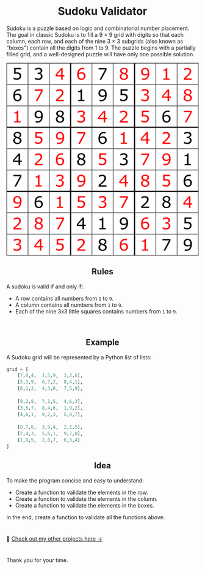 <h1 align="center">Sudoku Validator</h1>

Sudoku is a puzzle based on logic and combinatorial number placement. The goal in classic Sudoku is to fill a 9 × 9 grid with digits so that each column, each row, and each of the nine 3 × 3 subgrids (also known as “boxes") contain all the digits from 1 to 9. The puzzle begins with a partially filled grid, and a well-designed puzzle will have only one possible solution.

<img align="center" src="https://github.com/KawasakiLucas/sudoku-checker-solver/blob/master/Sudoku_Puzzle.png">

<h2 align="center">Rules</h2>

A sudoku is valid if and only if:

- A row contains all numbers from `1` to `9`.
- A column contains all numbers from `1` to `9`.
- Each of the nine 3x3 little squares contains numbers from `1` to `9`.

<br />

<h2 align="center">Example</h2>

A Sudoku grid will be represented by a Python list of lists:

```python
grid = [
    [7,8,4,  1,5,9,  3,2,6],
    [5,3,9,  6,7,2,  8,4,1],
    [6,1,2,  4,3,8,  7,5,9],

    [9,2,8,  7,1,5,  4,6,3],
    [3,5,7,  8,4,6,  1,9,2],
    [4,6,1,  9,2,3,  5,8,7],

    [8,7,6,  3,9,4,  2,1,5],
    [2,4,3,  5,6,1,  9,7,8],
    [1,9,5,  2,8,7,  6,3,4]
]
```

<h2 align="center">Idea</h2>

To make the program concise and easy to understand:

- Create a function to validate the elements in the row.
- Create a function to validate the elements in the column.
- Create a function to validate the elements in the boxes.

In the end, create a function to validate all the functions above.

#

🔗 [Check out my other projects here ->](https://github.com/KawasakiLucas/portfolio)

#

Thank you for your time.
